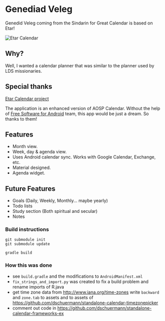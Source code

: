 
# Genediad Veleg
Genedid Veleg coming from the Sindarin for Great Calendar is based on Etar!

![Etar Calendar](./assets/_pre_prod/publish/v1.0/animation.gif)

## Why?
Well, I wanted a calendar planner that was similar to the planner used by LDS missionaries.

## Special thanks

[Etar Calendar project](https://github.com/xsoh/Etar-Calendar)

The application is an enhanced version of AOSP Calendar. Without the help of
[Free Software for Android](https://github.com/Free-Software-for-Android/Standalone-Calendar) team, 
this app would be just a dream. So thanks to them!

## Features
- Month view.
- Week, day & agenda view.
- Uses Android calendar sync. Works with Google Calendar, Exchange, etc.
- Material designed.
- Agenda widget.

## Future Features
- Goals (Daily, Weekly, Monthly... maybe yearly)
- Todo lists
- Study section (Both spiritual and secular)
- Notes

### Build instructions
```
git submodule init
git submodule update

gradle build
```

### How this was done
- see ``build.gradle`` and the modifications to ``AndroidManifest.xml``
- ``fix_strings_and_import.py`` was created to fix a build problem and rename imports of R.java
- get time zone data from http://www.iana.org/time-zones write ``backward`` and ``zone.tab`` to assets and to assets of https://github.com/dschuermann/standalone-calendar-timezonepicker
- comment out code in https://github.com/dschuermann/standalone-calendar-frameworks-ex
